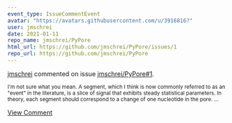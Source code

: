 ```yaml
---
event_type: IssueCommentEvent
avatar: "https://avatars.githubusercontent.com/u/3916816?"
user: jmschrei
date: 2021-01-11
repo_name: jmschrei/PyPore
html_url: https://github.com/jmschrei/PyPore/issues/1
repo_url: https://github.com/jmschrei/PyPore
---
```


<a href='https://github.com/jmschrei' target='_blank'>jmschrei</a> commented on issue <a href='https://github.com/jmschrei/PyPore/issues/1' target='_blank'>jmschrei/PyPore#1</a>.

<small>I'm not sure what you mean. A segment, which I think is now commonly referred to as an "event" in the literature, is a slice of signal that exhibits steady statistical parameters. In theory, each segment should correspond to a change of one nucleotide in the pore. ...</small>

<a href='https://github.com/jmschrei/PyPore/issues/1' target='_blank'>View Comment</a>